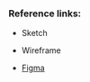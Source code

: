 ### Reference links:

- Sketch

- Wireframe

- [Figma](https://www.figma.com/file/LqhOL9MLZKIPbADmbNiomx/Netfllix-Design?node-id=0%3A1)